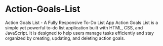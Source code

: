 # Action-Goals-List
Action Goals List - A Fully Responsive To-Do List App Action Goals List is a simple yet powerful to-do list application built with HTML, CSS, and JavaScript. It is designed to help users manage tasks efficiently and stay organized by creating, updating, and deleting action goals.
